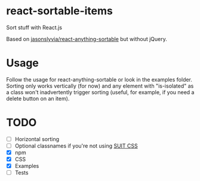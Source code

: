 # react-sortable-items
Sort stuff with React.js

Based on [jasonslyvia/react-anything-sortable](https://github.com/jasonslyvia/react-anything-sortable) but without jQuery.

# Usage
Follow the usage for react-anything-sortable or look in the examples folder. Sorting only works vertically (for now) and any element with "is-isolated" as a class won't inadvertently trigger sorting (useful, for example, if you need a delete button on an item).

# TODO
- [ ] Horizontal sorting
- [ ] Optional classnames if you're not using [SUIT CSS](http://suitcss.github.io/)
- [x] npm
- [x] CSS
- [x] Examples
- [ ] Tests
